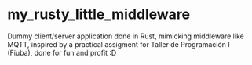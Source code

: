 # my_rusty_little_middleware
Dummy client/server application done in Rust, mimicking middleware like MQTT, inspired by a practical assigment for Taller de Programación I (Fiuba), done for fun and profit :D
